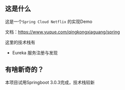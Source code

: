 ## 这是什么
这是一个`Spring Cloud Netflix` 的实现Demo

文档：https://www.yuque.com/qingkongxiaguang/spring

这里的技术栈有
- Eureka 服务注册与发现

## 有啥新奇的？

本项目试用Springboot 3.0.3完成，技术栈较新
